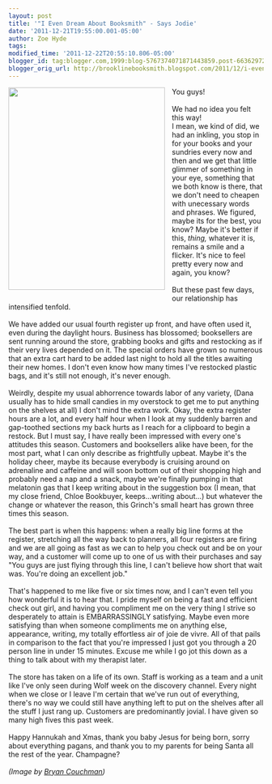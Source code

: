 ```yaml
---
layout: post
title: '"I Even Dream About Booksmith" - Says Jodie'
date: '2011-12-21T19:55:00.001-05:00'
author: Zoe Hyde
tags: 
modified_time: '2011-12-22T20:55:10.806-05:00'
blogger_id: tag:blogger.com,1999:blog-5767374071871443859.post-6636297275936261278
blogger_orig_url: http://brooklinebooksmith.blogspot.com/2011/12/i-even-dream-about-booksmith-says-jodie.html
---
```


<div class="separator" style="clear: both; text-align: center;"><a href="http://payload9.cargocollective.com/1/1/61768/2482870/cheer-03.jpg" imageanchor="1" style="clear: left; float: left; margin-bottom: 1em; margin-right: 1em;"><img border="0" height="400" src="http://payload9.cargocollective.com/1/1/61768/2482870/cheer-03.jpg" width="309" /></a></div>You guys! <br /><br />We had no idea you felt this way! <br />I mean, we kind of did, we had an inkling, you stop in for your books and your sundries every now and then and we get that little glimmer of something in your eye, something that we both know is there, that we don't need to cheapen with unecessary words and phrases. We figured, maybe its for the best, you know? Maybe it's better if this, <em>thing, </em>whatever it is, remains a smile and a flicker. It's nice to feel pretty every now and again, you know? <br /><br />But these past few days, our relationship has intensified tenfold. <br /><br />We have added our usual fourth register up front, and have often used it, even during the daylight hours. Business has&nbsp;blossomed; booksellers are sent running around the store, grabbing books and gifts and restocking as if their very lives depended on it. The special orders have grown so numerous that an extra cart hard to be added last night to hold all the titles awaiting their new homes. I don't even know how many times I've restocked plastic bags, and it's still not enough, it's never enough. <br /><br />Weirdly, despite my usual abhorrence towards labor of any variety, (Dana usually has to hide small candies in my overstock to get me to put anything on the shelves at all) I don't mind the extra work. Okay, the extra register hours are a lot, and every half hour when I look at my suddenly barren and gap-toothed sections my back hurts as I reach for a clipboard to begin a restock. But&nbsp;I must say,&nbsp;I have really been impressed with every one's attitudes this season. Customers and booksellers alike have been, for the most part, what I can only describe as frightfully upbeat. Maybe it's the holiday cheer, maybe its because everybody is cruising around on adrenaline and caffeine and will soon bottom out of their shopping high and probably need a nap and a snack, maybe we're finally pumping in that melatonin gas that I keep writing about in the suggestion box (I mean, that my close friend, Chloe Bookbuyer, keeps...writing about...) but whatever the change or whatever the reason, this Grinch's small heart has grown three times this season.<br /><br />The best part is when this happens: when a really big line forms at the register, stretching all the way back to planners, all four registers are firing and we are all going as fast as we can to help you check out and be on your way, and a customer will come up to one of us with their purchases and say "You guys are just flying through this line, I can't believe how short that wait was. You're doing an excellent job." <br /><br />That's happened to me like five or six times now, and I can't even tell you how wonderful it is to hear that. I pride myself on being a fast and efficient check out girl, and having you compliment me on the very thing I strive so desperately to attain is EMBARRASSINGLY satisfying. Maybe even more satisfying than when someone compliments me on anything else, appearance, writing, my totally effortless air of joie de vivre. All of that pails in comparison to the fact that you're impressed I just got you through a 20 person line in under 15 minutes. Excuse me while I go jot this down as a thing to talk about with my therapist later. <br /><br />The store has taken on a life of its own. Staff is working as a team and a unit like I've only seen during Wolf week on the discovery channel. Every night when we close or I leave I'm certain that we've run out of everything, there's no way we could still have anything left to put on the shelves after all the stuff I just rang up. Customers are predominantly jovial. I have given so many high fives this past week. <br /><br />Happy Hannukah and Xmas, thank you baby Jesus for being born, sorry about everything pagans, and thank you to my parents for being Santa all the rest of the year. Champagne?<br /><br /><em>(Image by </em><a href="http://cargocollective.com/bryancouchman#2482870/HOLIDAY-CARD"><em>Bryan Couchman</em></a><em>)</em>
